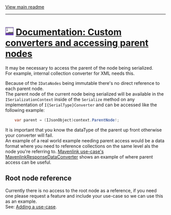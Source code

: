 [//]: # (Header)

<a href="https://github.com/Marvin-Brouwer/FluentSerializer#readme">
	View main readme
</a><hr/>
<h1>
	<img alt="icon" width="26" height="26"
		src="/docs/logo/Logo.default.optimized.svg" />
	<a href="/docs/help/advanced-concepts/Converter-parent-access.md">
		Documentation: Custom converters and accessing parent nodes
	</a>
</h1>

[//]: # (Body)

It may be necessary to access the parent of the node being serialized.  
For example, internal collection converter for XML needs this.  

Because of the `IDataNodes` being immutable there's no direct reference to each parent node.  
The parent node of the current node being serialized will be available in the `ISerializationContext` inside of the `Serialize` method on any implementation of `I{SerialType}Converter` and can be accessed like the following example:  

```csharp
	var parent = (IJsonObject)context.ParentNode!;
```

It is important that you know the dataType of the parent up front otherwise your converter will fail.  
An example of a real world example needing parent access would be a data format where you need to reference collections on the same level als the node you're referring to. [Mavenlink use-case's MavenlinkResponseDataConverter](/src/FluentSerializer.UseCase.Mavenlink/Serializer/Converters/MavenlinkResponseDataConverter.cs) shows an example of where parent access can be useful.  

## Root node reference

Currently there is no access to the root node as a reference, if you need one please request a feature and include your use-case so we can use this as an example.  
See: [Adding a use-case](/docs/help/advanced-concepts/Adding-a-use-case.md#readme).
